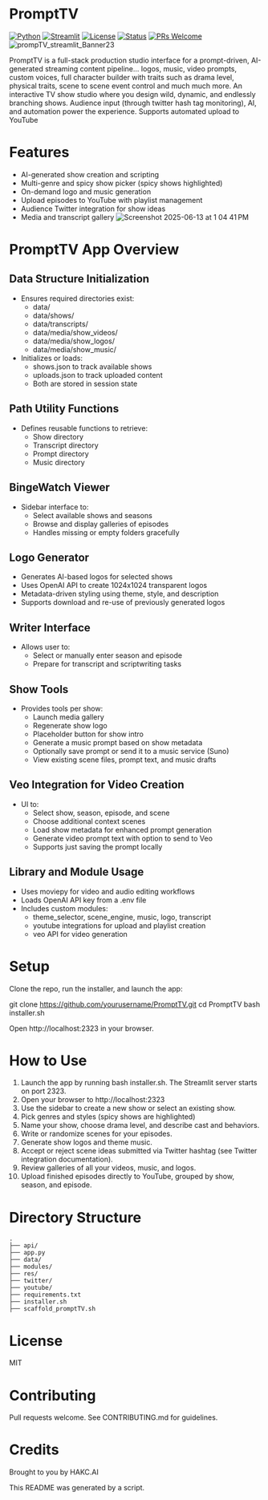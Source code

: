 # PromptTV

[![Python](https://img.shields.io/badge/Python-3.9%2B-blue)](https://www.python.org/)
[![Streamlit](https://img.shields.io/badge/Built_with-Streamlit-ff4b4b)](https://streamlit.io/)
[![License](https://img.shields.io/badge/license-MIT-green)](LICENSE)
[![Status](https://img.shields.io/badge/status-Beta-yellow)]()
[![PRs Welcome](https://img.shields.io/badge/PRs-welcome-brightgreen)]()
![prompTV_streamlit_Banner23](https://github.com/user-attachments/assets/e08f328c-7282-446e-afe1-f66255c2cc6c)

PromptTV is a full-stack production studio interface for a prompt-driven, AI-generated streaming content pipeline... logos, music, video prompts, custom voices, full character builder with traits such as drama level, physical traits, scene to scene event control and much much more. An interactive TV show studio where you design wild, dynamic, and endlessly branching shows. Audience input (through twitter hash tag monitoring), AI, and automation power the experience. Supports automated upload to YouTube

# Features

- AI-generated show creation and scripting
- Multi-genre and spicy show picker (spicy shows highlighted)
- On-demand logo and music generation
- Upload episodes to YouTube with playlist management
- Audience Twitter integration for show ideas
- Media and transcript gallery
![Screenshot 2025-06-13 at 1 04 41 PM](https://github.com/user-attachments/assets/d1a209f8-4c15-499b-8e71-4d73ac86bf06)


# PromptTV App Overview

## Data Structure Initialization
- Ensures required directories exist:
  - data/
  - data/shows/
  - data/transcripts/
  - data/media/show_videos/
  - data/media/show_logos/
  - data/media/show_music/
- Initializes or loads:
  - shows.json to track available shows
  - uploads.json to track uploaded content
  - Both are stored in session state

## Path Utility Functions
- Defines reusable functions to retrieve:
  - Show directory
  - Transcript directory
  - Prompt directory
  - Music directory

## BingeWatch Viewer
- Sidebar interface to:
  - Select available shows and seasons
  - Browse and display galleries of episodes
  - Handles missing or empty folders gracefully

## Logo Generator
- Generates AI-based logos for selected shows
- Uses OpenAI API to create 1024x1024 transparent logos
- Metadata-driven styling using theme, style, and description
- Supports download and re-use of previously generated logos

## Writer Interface
- Allows user to:
  - Select or manually enter season and episode
  - Prepare for transcript and scriptwriting tasks

## Show Tools
- Provides tools per show:
  - Launch media gallery
  - Regenerate show logo
  - Placeholder button for show intro
  - Generate a music prompt based on show metadata
  - Optionally save prompt or send it to a music service (Suno)
  - View existing scene files, prompt text, and music drafts

## Veo Integration for Video Creation
- UI to:
  - Select show, season, episode, and scene
  - Choose additional context scenes
  - Load show metadata for enhanced prompt generation
  - Generate video prompt text with option to send to Veo
  - Supports just saving the prompt locally

## Library and Module Usage
- Uses moviepy for video and audio editing workflows
- Loads OpenAI API key from a .env file
- Includes custom modules:
  - theme_selector, scene_engine, music, logo, transcript
  - youtube integrations for upload and playlist creation
  - veo API for video generation


# Setup

Clone the repo, run the installer, and launch the app:

git clone https://github.com/yourusername/PromptTV.git
cd PromptTV
bash installer.sh

Open http://localhost:2323 in your browser.

# How to Use

1. Launch the app by running bash installer.sh. The Streamlit server starts on port 2323.
2. Open your browser to http://localhost:2323
3. Use the sidebar to create a new show or select an existing show.
4. Pick genres and styles (spicy shows are highlighted)
5. Name your show, choose drama level, and describe cast and behaviors.
6. Write or randomize scenes for your episodes.
7. Generate show logos and theme music.
8. Accept or reject scene ideas submitted via Twitter hashtag (see Twitter integration documentation).
9. Review galleries of all your videos, music, and logos.
10. Upload finished episodes directly to YouTube, grouped by show, season, and episode.

# Directory Structure
```
.
├── api/
├── app.py
├── data/
├── modules/
├── res/
├── twitter/
├── youtube/
├── requirements.txt
├── installer.sh
├── scaffold_promptTV.sh
```
# License

MIT

# Contributing

Pull requests welcome. See CONTRIBUTING.md for guidelines.

# Credits

Brought to you by HAKC.AI

This README was generated by a script.
